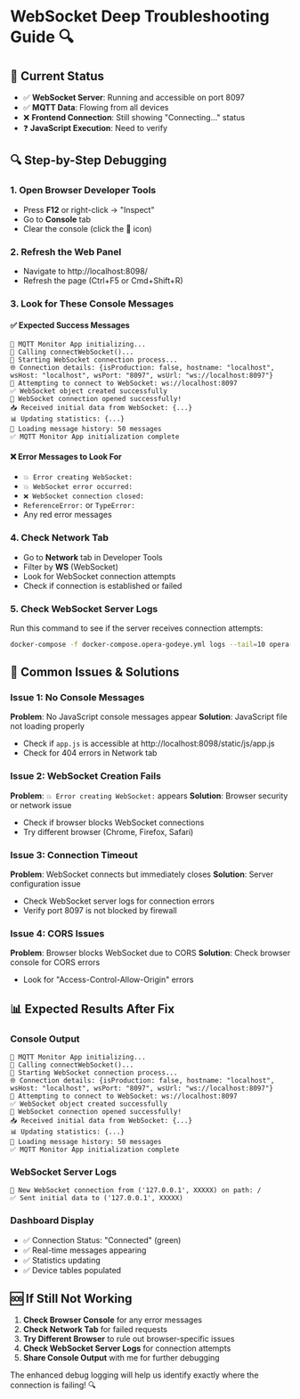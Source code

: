 # WebSocket Deep Troubleshooting Guide 🔍

## 🎯 **Current Status**
- ✅ **WebSocket Server**: Running and accessible on port 8097
- ✅ **MQTT Data**: Flowing from all devices
- ❌ **Frontend Connection**: Still showing "Connecting..." status
- ❓ **JavaScript Execution**: Need to verify

## 🔍 **Step-by-Step Debugging**

### 1. **Open Browser Developer Tools**
- Press **F12** or right-click → "Inspect"
- Go to **Console** tab
- Clear the console (click the 🚫 icon)

### 2. **Refresh the Web Panel**
- Navigate to http://localhost:8098/
- Refresh the page (Ctrl+F5 or Cmd+Shift+R)

### 3. **Look for These Console Messages**

#### ✅ **Expected Success Messages**
```
🚀 MQTT Monitor App initializing...
🔌 Calling connectWebSocket()...
🔌 Starting WebSocket connection process...
🌐 Connection details: {isProduction: false, hostname: "localhost", wsHost: "localhost", wsPort: "8097", wsUrl: "ws://localhost:8097"}
🔗 Attempting to connect to WebSocket: ws://localhost:8097
✅ WebSocket object created successfully
🎉 WebSocket connection opened successfully!
📥 Received initial data from WebSocket: {...}
📊 Updating statistics: {...}
📨 Loading message history: 50 messages
✅ MQTT Monitor App initialization complete
```

#### ❌ **Error Messages to Look For**
- `💥 Error creating WebSocket:`
- `💥 WebSocket error occurred:`
- `❌ WebSocket connection closed:`
- `ReferenceError:` or `TypeError:`
- Any red error messages

### 4. **Check Network Tab**
- Go to **Network** tab in Developer Tools
- Filter by **WS** (WebSocket)
- Look for WebSocket connection attempts
- Check if connection is established or failed

### 5. **Check WebSocket Server Logs**
Run this command to see if the server receives connection attempts:
```bash
docker-compose -f docker-compose.opera-godeye.yml logs --tail=10 opera-godeye-websocket | grep -E "(🔗|connection|WebSocket)"
```

## 🚨 **Common Issues & Solutions**

### **Issue 1: No Console Messages**
**Problem**: No JavaScript console messages appear
**Solution**: JavaScript file not loading properly
- Check if `app.js` is accessible at http://localhost:8098/static/js/app.js
- Check for 404 errors in Network tab

### **Issue 2: WebSocket Creation Fails**
**Problem**: `💥 Error creating WebSocket:` appears
**Solution**: Browser security or network issue
- Check if browser blocks WebSocket connections
- Try different browser (Chrome, Firefox, Safari)

### **Issue 3: Connection Timeout**
**Problem**: WebSocket connects but immediately closes
**Solution**: Server configuration issue
- Check WebSocket server logs for connection errors
- Verify port 8097 is not blocked by firewall

### **Issue 4: CORS Issues**
**Problem**: Browser blocks WebSocket due to CORS
**Solution**: Check browser console for CORS errors
- Look for "Access-Control-Allow-Origin" errors

## 📊 **Expected Results After Fix**

### **Console Output**
```
🚀 MQTT Monitor App initializing...
🔌 Calling connectWebSocket()...
🔌 Starting WebSocket connection process...
🌐 Connection details: {isProduction: false, hostname: "localhost", wsHost: "localhost", wsPort: "8097", wsUrl: "ws://localhost:8097"}
🔗 Attempting to connect to WebSocket: ws://localhost:8097
✅ WebSocket object created successfully
🎉 WebSocket connection opened successfully!
📥 Received initial data from WebSocket: {...}
📊 Updating statistics: {...}
📨 Loading message history: 50 messages
✅ MQTT Monitor App initialization complete
```

### **WebSocket Server Logs**
```
🔗 New WebSocket connection from ('127.0.0.1', XXXXX) on path: /
✅ Sent initial data to ('127.0.0.1', XXXXX)
```

### **Dashboard Display**
- ✅ Connection Status: "Connected" (green)
- ✅ Real-time messages appearing
- ✅ Statistics updating
- ✅ Device tables populated

## 🆘 **If Still Not Working**

1. **Check Browser Console** for any error messages
2. **Check Network Tab** for failed requests
3. **Try Different Browser** to rule out browser-specific issues
4. **Check WebSocket Server Logs** for connection attempts
5. **Share Console Output** with me for further debugging

The enhanced debug logging will help us identify exactly where the connection is failing! 🔍 